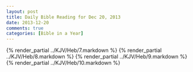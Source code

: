```yaml
---
layout: post
title: Daily Bible Reading for Dec 20, 2013
date: 2013-12-20
comments: true
categories: [Bible in a Year]
---
```

{% render_partial ../KJV/Heb/7.markdown %}
{% render_partial ../KJV/Heb/8.markdown %}
{% render_partial ../KJV/Heb/9.markdown %}
{% render_partial ../KJV/Heb/10.markdown %}
